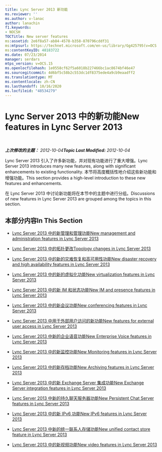 ```yaml
---
title: Lync Server 2013 新功能
ms.reviewer: ''
ms.author: v-lanac
author: lanachin
f1.keywords:
- NOCSH
TOCTitle: New server features
ms:assetid: 2e6f8a57-ab84-4578-b358-870796cddf31
ms:mtpsurl: https://technet.microsoft.com/en-us/library/Gg425795(v=OCS.15)
ms:contentKeyID: 48183722
ms.date: 07/23/2014
manager: serdars
mtps_version: v=OCS.15
ms.openlocfilehash: 1e0558cf62f5a6018b227466bc1ac8674bf46e47
ms.sourcegitcommit: 4d6bf5c58b2c553dc1df8375ede4a9cb9eaadff2
ms.translationtype: MT
ms.contentlocale: zh-CN
ms.lasthandoff: 10/16/2020
ms.locfileid: "48534279"
---
```

# <a name="new-features-in-lync-server-2013"></a><span data-ttu-id="4587d-102">Lync Server 2013 中的新功能</span><span class="sxs-lookup"><span data-stu-id="4587d-102">New features in Lync Server 2013</span></span>

<div data-xmlns="http://www.w3.org/1999/xhtml">

<div class="topic" data-xmlns="http://www.w3.org/1999/xhtml" data-msxsl="urn:schemas-microsoft-com:xslt" data-cs="https://msdn.microsoft.com/">

<div data-asp="https://msdn2.microsoft.com/asp">



</div>

<div id="mainSection">

<div id="mainBody">

<span> </span>

<span data-ttu-id="4587d-103">_**上次修改的主题：** 2012-10-04_</span><span class="sxs-lookup"><span data-stu-id="4587d-103">_**Topic Last Modified:** 2012-10-04_</span></span>

<span data-ttu-id="4587d-104">Lync Server 2013 引入了许多新功能，并对现有功能进行了重大增强。</span><span class="sxs-lookup"><span data-stu-id="4587d-104">Lync Server 2013 introduces many new features, along with significant enhancements to existing functionality.</span></span> <span data-ttu-id="4587d-105">本节将高度概括性地介绍这些新功能和增强功能。</span><span class="sxs-lookup"><span data-stu-id="4587d-105">This section provides a high-level introduction to these new features and enhancements.</span></span>

<span data-ttu-id="4587d-106">在 Lync Server 2013 中讨论新功能将在本节中的主题中进行分组。</span><span class="sxs-lookup"><span data-stu-id="4587d-106">Discussions of new features in Lync Server 2013 are grouped among the topics in this section.</span></span>

<div>

## <a name="in-this-section"></a><span data-ttu-id="4587d-107">本部分内容</span><span class="sxs-lookup"><span data-stu-id="4587d-107">In This Section</span></span>

  - [<span data-ttu-id="4587d-108">Lync Server 2013 中的新管理和管理功能</span><span class="sxs-lookup"><span data-stu-id="4587d-108">New management and administration features in Lync Server 2013</span></span>](lync-server-2013-new-management-and-administration-features.md)

  - [<span data-ttu-id="4587d-109">Lync Server 2013 中的拓扑更改</span><span class="sxs-lookup"><span data-stu-id="4587d-109">Topology changes in Lync Server 2013</span></span>](lync-server-2013-topology-changes.md)

  - [<span data-ttu-id="4587d-110">Lync Server 2013 中的新的灾难恢复和高可用性功能</span><span class="sxs-lookup"><span data-stu-id="4587d-110">New disaster recovery and high availability features in Lync Server 2013</span></span>](lync-server-2013-new-disaster-recovery-and-high-availability-features.md)

  - [<span data-ttu-id="4587d-111">Lync Server 2013 中的新的虚拟化功能</span><span class="sxs-lookup"><span data-stu-id="4587d-111">New virtualization features in Lync Server 2013</span></span>](lync-server-2013-new-virtualization-features.md)

  - [<span data-ttu-id="4587d-112">Lync Server 2013 中的新 IM 和状态功能</span><span class="sxs-lookup"><span data-stu-id="4587d-112">New IM and presence features in Lync Server 2013</span></span>](lync-server-2013-new-im-and-presence-features.md)

  - [<span data-ttu-id="4587d-113">Lync Server 2013 中的新会议功能</span><span class="sxs-lookup"><span data-stu-id="4587d-113">New conferencing features in Lync Server 2013</span></span>](lync-server-2013-new-conferencing-features.md)

  - [<span data-ttu-id="4587d-114">Lync Server 2013 中用于外部用户访问的新功能</span><span class="sxs-lookup"><span data-stu-id="4587d-114">New features for external user access in Lync Server 2013</span></span>](lync-server-2013-new-features-for-external-user-access.md)

  - [<span data-ttu-id="4587d-115">Lync Server 2013 中新的企业语音功能</span><span class="sxs-lookup"><span data-stu-id="4587d-115">New Enterprise Voice features in Lync Server 2013</span></span>](lync-server-2013-new-enterprise-voice-features.md)

  - [<span data-ttu-id="4587d-116">Lync Server 2013 中的新监控功能</span><span class="sxs-lookup"><span data-stu-id="4587d-116">New Monitoring features in Lync Server 2013</span></span>](lync-server-2013-new-monitoring-features.md)

  - [<span data-ttu-id="4587d-117">Lync Server 2013 中的新存档功能</span><span class="sxs-lookup"><span data-stu-id="4587d-117">New Archiving features in Lync Server 2013</span></span>](lync-server-2013-new-archiving-features.md)

  - [<span data-ttu-id="4587d-118">Lync Server 2013 中的新 Exchange Server 集成功能</span><span class="sxs-lookup"><span data-stu-id="4587d-118">New Exchange Server integration features in Lync Server 2013</span></span>](lync-server-2013-new-exchange-server-integration-features.md)

  - [<span data-ttu-id="4587d-119">Lync Server 2013 中新的持久聊天服务器功能</span><span class="sxs-lookup"><span data-stu-id="4587d-119">New Persistent Chat Server features in Lync Server 2013</span></span>](lync-server-2013-new-persistent-chat-server-features.md)

  - [<span data-ttu-id="4587d-120">Lync Server 2013 中的新 IPv6 功能</span><span class="sxs-lookup"><span data-stu-id="4587d-120">New IPv6 features in Lync Server 2013</span></span>](lync-server-2013-new-ipv6-features.md)

  - [<span data-ttu-id="4587d-121">Lync Server 2013 中新的统一联系人存储功能</span><span class="sxs-lookup"><span data-stu-id="4587d-121">New unified contact store feature in Lync Server 2013</span></span>](lync-server-2013-new-unified-contact-store-feature.md)

  - [<span data-ttu-id="4587d-122">Lync Server 2013 中的新视频功能</span><span class="sxs-lookup"><span data-stu-id="4587d-122">New video features in Lync Server 2013</span></span>](lync-server-2013-new-video-features.md)

</div>

</div>

<span> </span>

</div>

</div>

</div>

